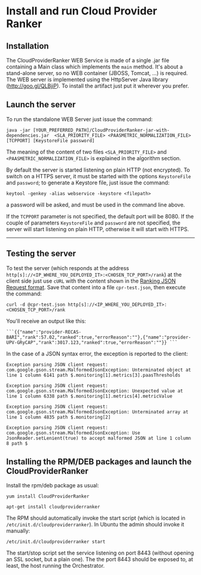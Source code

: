 # Install and run Cloud Provider Ranker

## Installation
The CloudProviderRanker WEB Service is made of a single .jar file containing a Main class which implements the ```main``` method. It's about a stand-alone server, so no WEB container (JBOSS, Tomcat, ...) is required. The WEB server is implemented using the HttpServer Java library (http://goo.gl/QLBjiP).
To install the artifact just put it wherever you prefer.
## Launch the server
To run the standalone WEB Server just issue the command:

    java -jar [YOUR_PREFERRED_PATH]/CloudProviderRanker-jar-with-dependencies.jar  <SLA_PRIORITY_FILE> <PAASMETRIC_NORMALIZATION_FILE> [TCPPORT] [KeystoreFile password]

The meaning of the content of two files ```<SLA_PRIORITY_FILE>``` and ```<PAASMETRIC_NORMALIZATION_FILE>``` is explained in the algorithm section.

By default the server is started listening on plain HTTP (not encrypted). To switch on a HTTPS server, it must be started with the options ```KeystoreFile``` and ```password```; to generate a Keystore file, just issue the command:

    keytool -genkey -alias webservice -keystore <filepath>

a password will be asked, and must be used in the command line above.

If the ```TCPPORT``` parameter is not specified, the default port will be 8080.
If the couple of parameters ```KeystoreFile``` and ```password``` are not specified, the server will start listening on plain HTTP, otherwise it will start with HTTPS.

----------------------------
## Testing the server
To test the server (which responds at the address ```http[s]://<IP_WHERE_YOU_DEPLOYED_IT>:<CHOSEN_TCP_PORT>/rank```) at the client side just use ```cURL``` with the content shown in the [Ranking JSON Request format](chapter8.md). Save that content into a file ```cpr-test.json```, then execute the command:

```
curl -d @cpr-test.json http[s]://<IP_WHERE_YOU_DEPLOYED_IT>:<CHOSEN_TCP_PORT>/rank
```

You'll receive an output like this:

    ```{{"name":"provider-RECAS-BARI","rank":57.02,"ranked":true,"errorReason":""},{"name":"provider-UPV-GRyCAP","rank":3017.123,"ranked":true,"errorReason":""}} ```

In the case of a JSON syntax error, the exception is reported to the client:

```Exception parsing JSON client request: com.google.gson.stream.MalformedJsonException: Unterminated object at line 1 column 6141 path $.monitoring[1].metrics[3].paasThresholds```

```Exception parsing JSON client request: com.google.gson.stream.MalformedJsonException: Unexpected value at line 1 column 6338 path $.monitoring[1].metrics[4].metricValue```

```Exception parsing JSON client request: com.google.gson.stream.MalformedJsonException: Unterminated array at line 1 column 4835 path $.monitoring[2]```

```Exception parsing JSON client request: com.google.gson.stream.MalformedJsonException: Use JsonReader.setLenient(true) to accept malformed JSON at line 1 column 8 path $```

## Installing the RPM/DEB packages and launch the CloudProviderRanker
Install the rpm/deb package as usual:
```
yum install CloudProviderRanker
```
```
apt-get install cloudproviderranker
```
The RPM should automatically invoke the start script (which is located in `/etc/init.d/cloudproviderranker`). In Ubuntu the admin should invoke it manually:
```
/etc/init.d/cloudproviderranker start
```
The start/stop script set the service listening on port 8443 (without opening an SSL socket, but a plain one).
The the port 8443 should be exposed to, at least, the host running the Orchestrator.
